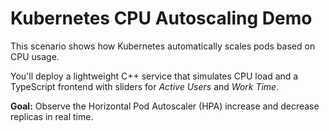 # Kubernetes CPU Autoscaling Demo

This scenario shows how Kubernetes automatically scales pods based on CPU usage.

You'll deploy a lightweight C++ service that simulates CPU load and a TypeScript frontend with sliders for *Active Users* and *Work Time*.

**Goal:** Observe the Horizontal Pod Autoscaler (HPA) increase and decrease replicas in real time.
